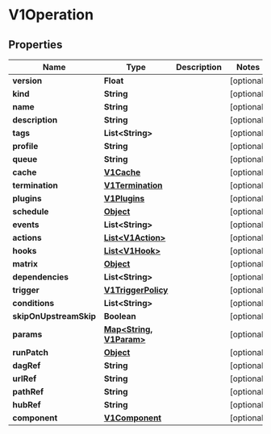 

# V1Operation

## Properties

Name | Type | Description | Notes
------------ | ------------- | ------------- | -------------
**version** | **Float** |  |  [optional]
**kind** | **String** |  |  [optional]
**name** | **String** |  |  [optional]
**description** | **String** |  |  [optional]
**tags** | **List&lt;String&gt;** |  |  [optional]
**profile** | **String** |  |  [optional]
**queue** | **String** |  |  [optional]
**cache** | [**V1Cache**](V1Cache.md) |  |  [optional]
**termination** | [**V1Termination**](V1Termination.md) |  |  [optional]
**plugins** | [**V1Plugins**](V1Plugins.md) |  |  [optional]
**schedule** | [**Object**](.md) |  |  [optional]
**events** | **List&lt;String&gt;** |  |  [optional]
**actions** | [**List&lt;V1Action&gt;**](V1Action.md) |  |  [optional]
**hooks** | [**List&lt;V1Hook&gt;**](V1Hook.md) |  |  [optional]
**matrix** | [**Object**](.md) |  |  [optional]
**dependencies** | **List&lt;String&gt;** |  |  [optional]
**trigger** | [**V1TriggerPolicy**](V1TriggerPolicy.md) |  |  [optional]
**conditions** | **List&lt;String&gt;** |  |  [optional]
**skipOnUpstreamSkip** | **Boolean** |  |  [optional]
**params** | [**Map&lt;String, V1Param&gt;**](V1Param.md) |  |  [optional]
**runPatch** | [**Object**](.md) |  |  [optional]
**dagRef** | **String** |  |  [optional]
**urlRef** | **String** |  |  [optional]
**pathRef** | **String** |  |  [optional]
**hubRef** | **String** |  |  [optional]
**component** | [**V1Component**](V1Component.md) |  |  [optional]



